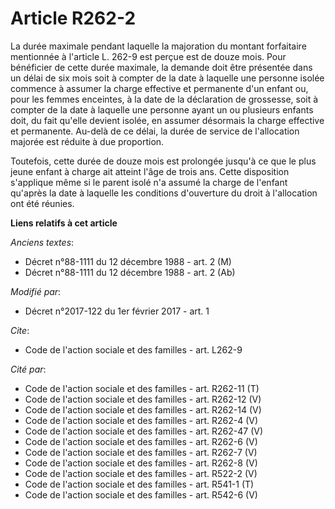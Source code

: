 # Article R262-2

La durée maximale pendant laquelle la majoration du montant forfaitaire mentionnée à l'article L. 262-9 est perçue est de
douze mois. Pour bénéficier de cette durée maximale, la demande doit être présentée dans un délai de six mois soit à compter
de la date à laquelle une personne isolée commence à assumer la charge effective et permanente d'un enfant ou, pour les
femmes enceintes, à la date de la déclaration de grossesse, soit à compter de la date à laquelle une personne ayant un ou
plusieurs enfants doit, du fait qu'elle devient isolée, en assumer désormais la charge effective et permanente. Au-delà de ce
délai, la durée de service de l'allocation majorée est réduite à due proportion. 

Toutefois, cette durée de douze mois est prolongée jusqu'à ce que le plus jeune enfant à charge ait atteint l'âge de trois
ans. Cette disposition s'applique même si le parent isolé n'a assumé la charge de l'enfant qu'après la date à laquelle les
conditions d'ouverture du droit à l'allocation ont été réunies.

**Liens relatifs à cet article**

_Anciens textes_:

  - Décret n°88-1111 du 12 décembre 1988 - art. 2 (M)
  - Décret n°88-1111 du 12 décembre 1988 - art. 2 (Ab)

_Modifié par_:

  - Décret n°2017-122 du 1er février 2017 - art. 1

_Cite_:

  - Code de l'action sociale et des familles - art. L262-9

_Cité par_:

  - Code de l'action sociale et des familles - art. R262-11 (T)
  - Code de l'action sociale et des familles - art. R262-12 (V)
  - Code de l'action sociale et des familles - art. R262-14 (V)
  - Code de l'action sociale et des familles - art. R262-4 (V)
  - Code de l'action sociale et des familles - art. R262-47 (V)
  - Code de l'action sociale et des familles - art. R262-6 (V)
  - Code de l'action sociale et des familles - art. R262-7 (V)
  - Code de l'action sociale et des familles - art. R262-8 (V)
  - Code de l'action sociale et des familles - art. R522-2 (V)
  - Code de l'action sociale et des familles - art. R541-1 (T)
  - Code de l'action sociale et des familles - art. R542-6 (V)
